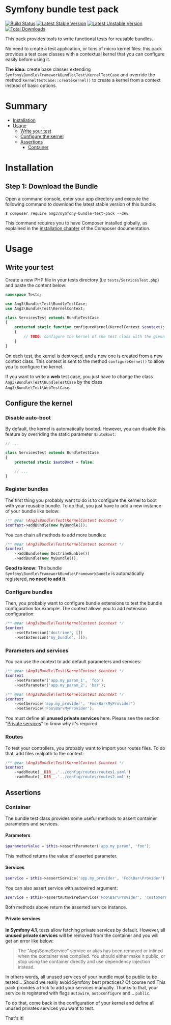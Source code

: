Symfony bundle test pack
========================

[![Build Status](https://travis-ci.org/Ang3/symfony-bundle-test-pack.svg?branch=master)](https://travis-ci.org/Ang3/symfony-bundle-test-pack) 
[![Latest Stable Version](https://poser.pugx.org/ang3/symfony-bundle-test-pack/v/stable)](https://packagist.org/packages/ang3/symfony-bundle-test-pack) 
[![Latest Unstable Version](https://poser.pugx.org/ang3/symfony-bundle-test-pack/v/unstable)](https://packagist.org/packages/ang3/symfony-bundle-test-pack) 
[![Total Downloads](https://poser.pugx.org/ang3/symfony-bundle-test-pack/downloads)](https://packagist.org/packages/ang3/symfony-bundle-test-pack)

This pack provides tools to write functional tests for reusable bundles.

No need to create a test application, or 
tons of micro kernel files: this pack provides a test case classes with a contextual kernel 
that you can configure easily before using it.

**The idea:** create base classes extending ```Symfony\Bundle\FrameworkBundle\Test\KernelTestCase``` 
and override the method ```KernelTestCase::createKernel()``` to create a kernel from a context instead of basic options.

Summary
=======

- [Installation](#installation)
- [Usage](#usage)
    - [Write your test](#write-your-test)
    - [Configure the kernel](#configure-the-kernel)
    - [Assertions](#assertions)
        - [Container](#container)

Installation
============

Step 1: Download the Bundle
---------------------------

Open a command console, enter your app directory and execute the
following command to download the latest stable version of this bundle:

```console
$ composer require ang3/symfony-bundle-test-pack --dev
```

This command requires you to have Composer installed globally, as explained
in the [installation chapter](https://getcomposer.org/doc/00-intro.md)
of the Composer documentation.

Usage
=====

Write your test
---------------

Create a new PHP file in your tests directory (i.e ```tests/ServicesTest.php```)  and paste the content below:

```php
namespace Tests;

use Ang3\Bundle\Test\BundleTestCase;
use Ang3\Bundle\Test\KernelContext;

class ServicesTest extends BundleTestCase
{
    protected static function configureKernel(KernelContext $context): void
    {
        // TODO: configure the kernel of the test class with the given context instance.
    }
}
```

On each test, the kernel is destroyed, and a new one is created from a new context class. 
This context is sent to the method ```configureKernel()``` to allow you to configure the kernel.

If you want to write a **web** test case, you just have to change the class ```Ang3\Bundle\Test\BundleTestCase``` 
by the class ```Ang3\Bundle\Test\WebTestCase```.

Configure the kernel
--------------------

### Disable auto-boot

By default, the kernel is automatically booted. 
However, you can disable this feature by overriding the static parameter ```$autoBoot```:

```php
// ...

class ServicesTest extends BundleTestCase
{
    protected static $autoBoot = false;

    // ...
}
```

### Register bundles

The first thing you probably want to do is to configure the kernel to boot with your reusable bundle. 
To do that, you just have to add a new instance of your bundle like below:

```php
/** @var \Ang3\Bundle\Test\KernelContext $context */
$context->addBundle(new MyBundle());
```

You can chain all methods to add more bundles:

```php
/** @var \Ang3\Bundle\Test\KernelContext $context */
$context
    ->addBundle(new DoctrineBunble())
    ->addBundle(new MyBundle());
```

**Good to know:** 
The bundle ```Symfony\Bundle\FrameworkBundle\FrameworkBundle``` is automatically registered, **no need to add it**.

### Configure bundles

Then, you probably want to configure bundle extensions to test the bundle configuration for example. 
The context allows you to add extension configuration:

```php
/** @var \Ang3\Bundle\Test\KernelContext $context */
$context
    ->setExtension('doctrine', [])
    ->setExtension('my_bundle', []);
```

### Parameters and services

You can use the context to add default parameters and services:

```php
/** @var \Ang3\Bundle\Test\KernelContext $context */
$context
    ->setParameter('app.my_param_1', 'foo')
    ->setParameter('app.my_param_2', 'bar');
```

```php
/** @var \Ang3\Bundle\Test\KernelContext $context */
$context
    ->setService('app.my_provider', 'Foo\Bar\MyProvider')
    ->setService('Foo\Bar\MyProvider');
```

You must define all **unused private services** here. 
Please see the section "[Private services](#private-services)" to know why it's required.

### Routes

To test your controllers, you probably want to import your routes files. 
To do that, add files realpath to the context:

```php
/** @var \Ang3\Bundle\Test\KernelContext $context */
$context
    ->addRoute(__DIR__.'../config/routes/routes1.yaml')
    ->addRoute(__DIR__.'../config/routes/routes2.xml');
```

Assertions
----------

### Container

The bundle test class provides some useful methods to assert container parameters and services.

#### Parameters

```php
$parameterValue = $this->assertParameter('app.my_param', 'foo');
```

This method returns the value of asserted parameter.

#### Services

```php
$service = $this->assertService('app.my_provider', 'Foo\Bar\Provider');
```

You can also assert service with autowired argument:

```php
$service = $this->assertAutowiredService('Foo\Bar\Provider', 'customerProvider');
```

Both methods above return the asserted service instance.

#### Private services

**In Symfony 4.1**, tests allow fetching private services by default. 
However, all **unused private services** will be removed from the container and you will get an error like below:

> The "App\SomeService" service or alias has been removed or inlined when the container
> was compiled. You should either make it public, or stop using the container directly
> and use dependency injection instead.

In others words, all unused services of your bundle must be public to be tested... 
Should we really avoid Symfony best practices? Of course not! This pack provides a trick to add your services manually. 
Thanks to that, your service is registered with flags ```autowire```, ```autoconfigure``` and... ```public```.

To do that, come back in the configuration of your kernel and define all unused privates services you want to test.

That's it!